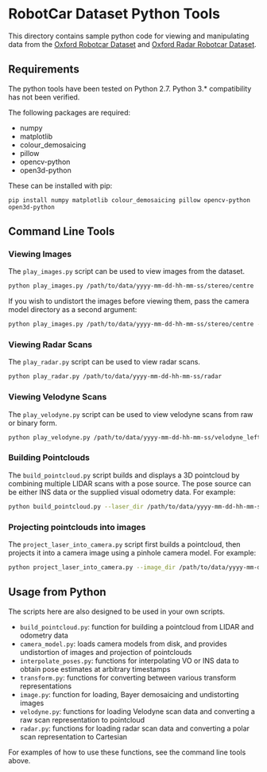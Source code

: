 RobotCar Dataset Python Tools
=============================

This directory contains sample python code for viewing and manipulating data from the [Oxford Robotcar Dataset](http://robotcar-dataset.robots.ox.ac.uk) and [Oxford Radar Robotcar Dataset](http://ori.ox.ac.uk/datasets/radar-robotcar-dataset).

Requirements
------------
The python tools have been tested on Python 2.7.
Python 3.* compatibility has not been verified.

The following packages are required:
* numpy
* matplotlib
* colour_demosaicing
* pillow
* opencv-python
* open3d-python

These can be installed with pip:

```
pip install numpy matplotlib colour_demosaicing pillow opencv-python open3d-python
```

Command Line Tools
------------------

### Viewing Images
The `play_images.py` script can be used to view images from the dataset.

```bash
python play_images.py /path/to/data/yyyy-mm-dd-hh-mm-ss/stereo/centre
```

If you wish to undistort the images before viewing them, pass the camera model directory as a second argument:

```bash
python play_images.py /path/to/data/yyyy-mm-dd-hh-mm-ss/stereo/centre --models_dir /path/to/camera/models
```

### Viewing Radar Scans
The `play_radar.py` script can be used to view radar scans.

```bash
python play_radar.py /path/to/data/yyyy-mm-dd-hh-mm-ss/radar
```

### Viewing Velodyne Scans
The `play_velodyne.py` script can be used to view velodyne scans from raw or binary form.

```bash
python play_velodyne.py /path/to/data/yyyy-mm-dd-hh-mm-ss/velodyne_left
```

### Building Pointclouds
The `build_pointcloud.py` script builds and displays a 3D pointcloud by combining multiple LIDAR scans with a pose source.
The pose source can be either INS data or the supplied visual odometry data. For example:

```bash
python build_pointcloud.py --laser_dir /path/to/data/yyyy-mm-dd-hh-mm-ss/lms_front --extrinsics_dir ../extrinsics --poses_file /path/to/data/yyyy-mm-dd-hh-mm-ss/vo/vo.csv
```

### Projecting pointclouds into images
The `project_laser_into_camera.py` script first builds a pointcloud, then projects it into a camera image using a pinhole camera model.
For example:

```bash
python project_laser_into_camera.py --image_dir /path/to/data/yyyy-mm-dd-hh-mm-ss/stereo/centre --laser_dir /path/to/data/yyyy-mm-dd-hh-mm-ss/ldmrs --poses_file /path/to/data/yyyy-mm-dd-hh-mm-ss/vo/vo.csv --models_dir /path/to/models --extrinsics_dir ../extrinsics --image_idx 200
```

Usage from Python
-----------------
The scripts here are also designed to be used in your own scripts.

* `build_pointcloud.py`: function for building a pointcloud from LIDAR and odometry data
* `camera_model.py`: loads camera models from disk, and provides undistortion of images and projection of pointclouds
* `interpolate_poses.py`: functions for interpolating VO or INS data to obtain pose estimates at arbitrary timestamps
* `transform.py`: functions for converting between various transform representations
* `image.py`: function for loading, Bayer demosaicing and undistorting images
* `velodyne.py`: functions for loading Velodyne scan data and converting a raw scan representation to pointcloud
* `radar.py`: functions for loading radar scan data and converting a polar scan representation to Cartesian

For examples of how to use these functions, see the command line tools above.
